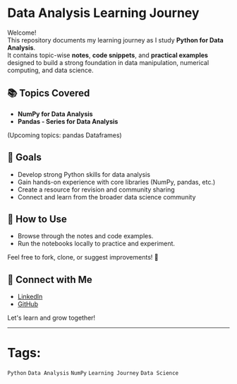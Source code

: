 # Data Analysis Learning Journey

Welcome!  
This repository documents my learning journey as I study **Python for Data Analysis**.  
It contains topic-wise **notes**, **code snippets**, and **practical examples** designed to build a strong foundation in data manipulation, numerical computing, and data science.

## 📚 Topics Covered

- **NumPy for Data Analysis**
- **Pandas - Series for Data Analysis**

(Upcoming topics: pandas Dataframes)

## 🎯 Goals

- Develop strong Python skills for data analysis
- Gain hands-on experience with core libraries (NumPy, pandas, etc.)
- Create a resource for revision and community sharing
- Connect and learn from the broader data science community
## 📌 How to Use

- Browse through the notes and code examples.
- Run the notebooks locally to practice and experiment.

Feel free to fork, clone, or suggest improvements! 🚀

## 🔗 Connect with Me

- [LinkedIn](https://linkedin.com/in/junaidfazam007)
- [GitHub](https://github.com/junaidfazam)

Let's learn and grow together!

---

# Tags:
`Python` `Data Analysis` `NumPy` `Learning Journey` `Data Science`
